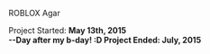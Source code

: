 ROBLOX Agar


Project Started: <b>May 13th, 2015</br> --Day after my b-day! :D
Project Ended: <b>July, 2015</br>
